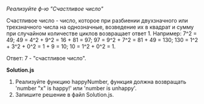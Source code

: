 *Реализуйте ф-ю "Счастливое число"*

Счастливое число -  число, которое при разбиении двухзначного или трехзначного числа на однозначные, возведение их в квадрат и сумму  при случайном количестве циклов возвращает ответ 1. Например:
7^2 = 49;
49 = 4^2 + 9^2 = 16 + 81 = 97;
97 = 9^2 + 7^2 = 81 + 49 = 130;
130 = 1^2 + 3^2 + 0^2 = 1 + 9 = 10;
10 = 1^2 + 0^2 = 1.  

Ответ: 7 - "счастливое число".

**Solution.js**

1) Реализуйте функцию happyNumber,  функция должна возвращать 'number "x" is happy!' или 'number is unhappy'.
2) Запишите решение в файл Solution.js.
